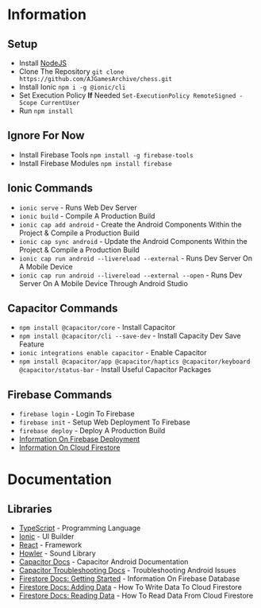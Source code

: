 # Information
## Setup
- Install [NodeJS](https://nodejs.org/dist/v18.14.1/node-v18.14.1-x64.msi)
- Clone The Repository `git clone https://github.com/AJGamesArchive/chess.git`
- Install Ionic `npm i -g @ionic/cli`
- Set Execution Policy **If** Needed `Set-ExecutionPolicy RemoteSigned -Scope CurrentUser`
- Run `npm install`

## Ignore For Now
- Install Firebase Tools `npm install -g firebase-tools`
- Install Firebase Modules `npm install firebase`

## Ionic Commands
- `ionic serve` - Runs Web Dev Server
- `ionic build` - Compile A Production Build
- `ionic cap add android` - Create the Android Components Within the Project & Compile a Production Build
- `ionic cap sync android` - Update the Android Components Within the Project & Compile a Production Build
- `ionic cap run android --livereload --external` - Runs Dev Server On A Mobile Device
- `ionic cap run android --livereload --external --open` - Runs Dev Server On A Mobile Device Through Android Studio

## Capacitor Commands
- `npm install @capacitor/core` - Install Capacitor
- `npm install @capacitor/cli --save-dev` - Install Capacity Dev Save Feature
- `ionic integrations enable capacitor` - Enable Capacitor
- `npm install @capacitor/app @capacitor/haptics @capacitor/keyboard @capacitor/status-bar` - Install Useful Capacitor Packages

## Firebase Commands
- `firebase login` - Login To Firebase
- `firebase init` - Setup Web Deployment To Firebase
- `firebase deploy` - Deploy A Production Build
- [Information On Firebase Deployment](https://ionicframework.com/docs/react/pwa)
- [Information On Cloud Firestore](https://firebase.google.com/docs/web/setup?authuser=1)

# Documentation
## Libraries
- [TypeScript](https://www.typescriptlang.org/docs/) - Programming Language
- [Ionic](https://ionicframework.com/docs/components) - UI Builder
- [React](https://reactjs.org/docs/getting-started.html) - Framework
- [Howler](https://github.com/goldfire/howler.js#quick-start) - Sound Library
- [Capacitor Docs](https://capacitorjs.com/docs/android) - Capacitor Android Documentation
- [Capacitor Troubleshooting Docs](https://capacitorjs.com/docs/android/troubleshooting) - Troubleshooting Android Issues
- [Firestore Docs: Getting Started](https://cloud.google.com/firestore/docs/create-database-web-mobile-client-library#web-version-9_2) - Information On Firebase Database
- [Firestore Docs: Adding Data](https://cloud.google.com/firestore/docs/manage-data/add-data) - How To Write Data To Cloud Firestore
- [Firestore Docs: Reading Data](https://cloud.google.com/firestore/docs/query-data/get-data) - How To Read Data From Cloud Firestore
